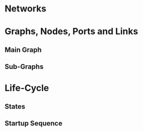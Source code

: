 # Networks

# Graphs, Nodes, Ports and Links

## Main Graph

## Sub-Graphs

# Life-Cycle

## States

## Startup Sequence


